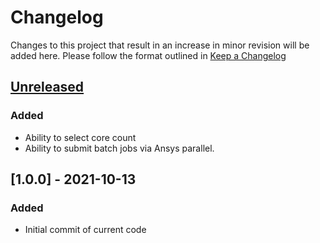 # Changelog
Changes to this project that result in an increase in minor revision will be added here. Please follow the format outlined in [Keep a Changelog](http://keepachangelog.com/en/1.0.0/)

## [Unreleased]
### Added
- Ability to select core count
- Ability to submit batch jobs via Ansys parallel.

## [1.0.0] - 2021-10-13
### Added
- Initial commit of current code

[Unreleased]: https://github.com/UCO-HPC/buddy_ansys/compare/1.1.20211013...HEAD
